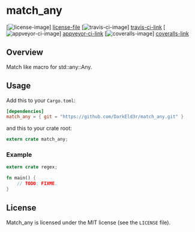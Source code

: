 # match_any

[![license-image][]] [license-file]
[![travis-ci-image][]] [travis-ci-link]
[![appveyor-ci-image][]] [appveyor-ci-link]
[![coveralls-image][]] [coveralls-link]

## Overview

Match like macro for std::any::Any.

## Usage

Add this to your `Cargo.toml`:

```toml
[dependencies]
match_any = { git = "https://github.com/DarkEld3r/match_any.git" }
```

and this to your crate root:

```rust
extern crate match_any;
```

### Example

```rust
extern crate regex;

fn main() {
    // TODO: FIXME.
}
```

## License

Match_any is licensed under the MIT license (see the `LICENSE` file).

[travis-ci-image]: https://travis-ci.org/DarkEld3r/match_any.png?branch=master
[travis-ci-link]: https://travis-ci.org/DarkEld3r/match_any
[appveyor-ci-image]: https://ci.appveyor.com/api/projects/status/jp11knq37hosf529/branch/master?svg=true
[appveyor-ci-link]: https://ci.appveyor.com/project/DarkEld3r/match_any
[license-image]: http://img.shields.io/badge/license-MIT-blue.svg
[license-file]: https://github.com/DarkEld3r/match_any/blob/master/LICENSE
[coveralls-image]: https://coveralls.io/repos/github/DarkEld3r/match_any/badge.svg?branch=master
[coveralls-link]: https://coveralls.io/github/DarkEld3r/match_any?branch=master
